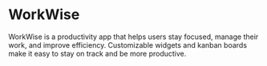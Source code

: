 # WorkWise
WorkWise is a productivity app that helps users stay focused, manage their work, and improve efficiency. Customizable widgets and kanban boards make it easy to stay on track and be more productive.
